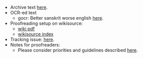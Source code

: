 * Archive text [here](https://archive.org/details/BhagavadajjukamBodhayanaVPrabhakaraSastri1986).
* OCR-ed text
  * gocr: Better sanskrit worse english [here](ocr_output.txt-00000-of-00001.txt).
* Proofreading setup on wikisource:
  * [wiki pdf](https://commons.wikimedia.org/wiki/File:Bhagavadajjukam_Bodhayana_-_V_Prabhakara_Sastri_1986.pdf)
  * [wikisource index](https://sa.wikisource.org/s/etz)
* Tracking issue: [here](https://github.com/sanskrit-coders/sanskrit-ocr-r0/issues/5).
* Notes for proofreaders:
  * Please consider priorities and guidelines described [here](https://sites.google.com/site/sanskritcode/ocr/3-corrections#TOC-In-dictionary-type-files).
